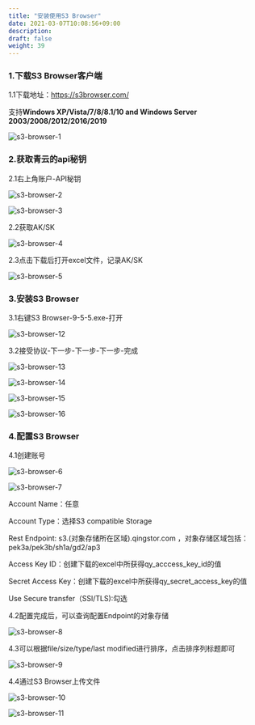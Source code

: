 ```yaml
---
title: "安装使用S3 Browser"
date: 2021-03-07T10:08:56+09:00
description:
draft: false
weight: 39
---
```


### 1.下载S3 Browser客户端

1.1下载地址：https://s3browser.com/ 

支持**Windows XP/Vista/7/8/8.1/10 and Windows Server 2003/2008/2012/2016/2019**

![s3-browser-1](/storage/object-storage/_images/s3-browser-1.png)

### 2.获取青云的api秘钥

2.1右上角账户-API秘钥

![s3-browser-2](/storage/object-storage/_images/s3-browser-2.png)

![s3-browser-3](/storage/object-storage/_images/s3-browser-3.png)

2.2获取AK/SK

![s3-browser-4](/storage/object-storage/_images/s3-browser-4.png)

2.3点击下载后打开excel文件，记录AK/SK

![s3-browser-5](/storage/object-storage/_images/s3-browser-5.png)

### 3.安装S3 Browser

3.1右键S3 Browser-9-5-5.exe-打开

![s3-browser-12](/storage/object-storage/_images/s3-browser-12.png)

3.2接受协议-下一步-下一步-下一步-完成

![s3-browser-13](/storage/object-storage/_images/s3-browser-13.png)

![s3-browser-14](/storage/object-storage/_images/s3-browser-14.png)

![s3-browser-15](/storage/object-storage/_images/s3-browser-15.png)

![s3-browser-16](/storage/object-storage/_images/s3-browser-16.png)

### 4.配置S3 Browser

4.1创建账号

![s3-browser-6](/storage/object-storage/_images/s3-browser-6.png)

![s3-browser-7](/storage/object-storage/_images/s3-browser-7.png)

Account Name：任意

Account Type：选择S3 compatible Storage

Rest Endpoint: s3.(对象存储所在区域).qingstor.com ，对象存储区域包括：pek3a/pek3b/sh1a/gd2/ap3

Access Key ID：创建下载的excel中所获得qy_acccess_key_id的值

Secret Access Key：创建下载的excel中所获得qy_secret_access_key的值

Use Secure transfer（SSl/TLS):勾选

4.2配置完成后，可以查询配置Endpoint的对象存储

![s3-browser-8](/storage/object-storage/_images/s3-browser-8.png)

4.3可以根据file/size/type/last modified进行排序，点击排序列标题即可

![s3-browser-9](/storage/object-storage/_images/s3-browser-9.png)

4.4通过S3 Browser上传文件

![s3-browser-10](/storage/object-storage/_images/s3-browser-10.png)

![s3-browser-11](/storage/object-storage/_images/s3-browser-11.png)
